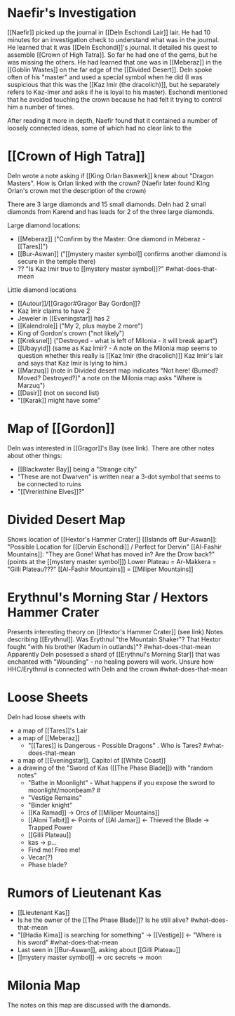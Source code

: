 # Naefir's Investigation
[[Naefir]] picked up the journal in [[Deln Eschondi Lair]] lair.  He had 10 minutes for an investigation check to understand what was in the journal.  He learned that it was [[Deln Eschondi]]'s journal.  It detailed his quest to assemble [[Crown of High Tatra]].  So far he had one of the gems, but he was missing the others.  He had learned that one was in [[Meberaz]] in the [[Goblin Wastes]] on the far edge of the [[Divided Desert]].  Deln spoke often of his "master" and used a special symbol when he did (I was suspicious that this was the [[Kaz Imir (the dracolich)]], but he separately refers to Kaz-Imer and asks if he is loyal to his master).  Eschondi mentioned that he avoided touching the crown because he had felt it trying to control him a number of times. 

After reading it more in depth, Naefir found that it contained a number of loosely connected ideas, some of which had no clear link to the 

# [[Crown of High Tatra]]
Deln wrote a note asking if [[King Orlan Baswerk]] knew about "Dragon Masters". How is Orlan linked with the crown? (Naefir later found KIng Orlan's crown met the description of the crown)

There are 3 large diamonds and 15 small diamonds.  Deln had 2 small diamonds from Karend and has leads for 2 of the three large diamonds.

Large diamond locations:
- [[Meberaz]] ("Confirm by the Master: One diamond in Meberaz - [[Tares]]")
- [[Bur-Aswan]] ("[[mystery master symbol]] confirms another diamond is secure in the temple there)
- ?? "Is Kaz Imir true to [[mystery master symbol]]?" #what-does-that-mean 

Little diamond locations
- [[Autour]]/[[Gragor#Gragor Bay Gordon]]?
- Kaz Imir claims to have 2
- Jeweler in [[Eveningstar]] has 2
- [[Kalendrole]] ("My 2, plus maybe 2 more")
- King of Gordon's crown ("not likely")
- [[Kreksnel]] ("Destroyed - what is left of Milonia - it will break apart")
- [[Ubayyid]] (same as Kaz Imir? - A note on the Milonia map seems to question whether this really is [[Kaz Imir (the dracolich)]] Kaz Imir's lair and says that Kaz Imir is lying to him.)
- [[Marzuq]] (note in Divided desert map indicates "Not here! (Burned? Moved? Destroyed?)" a note on the Milonia map asks "Where is Marzuq")
- [[Dasir]] (not on second list)
- "[[Karak]] might have some"



# Map of [[Gordon]]
Deln was interested in [[Gragor]]'s Bay (see link).  There are other notes about  other things:
- [[Blackwater Bay]] being a "Strange city"
- "These are not Dwarven" is written near a 3-dot symbol that seems to be connected to ruins
- "[[Vrerinthine Elves]]?"

# Divided Desert Map
Shows location of [[Hextor's Hammer Crater]] 
[[Islands off Bur-Aswan]]: "Possible Location for [[Dervin Eschondi]] / Perfect for Dervin"
[[Al-Fashir Mountains]]: "They are Gone! What has moved in? Are the Drow back?" (points at the [[mystery master symbol]])
Lower Plateau = Ar-Makkera = "Gilli Plateau???"
[[Al-Fashir Mountains]] = [[Miliper Mountains]]

# Erythnul's Morning Star / Hextors Hammer Crater
Presents interesting theory on [[Hextor's Hammer Crater]] (see link)
Notes describing [[Erythnul]].  Was Erythnul "the Mountain Shaker"? That Hextor fought "with his brother (Kadum in outlands)"? #what-does-that-mean 
Apparently Deln posessed a shard of [[Erythnul's Morning Star]] that was enchanted with "Wounding" - no healing powers will work.  Unsure how HHC/Erythnul is connected with Deln and the crown #what-does-that-mean 

# Loose Sheets
Deln had loose sheets with 
- a map of [[Tares]]'s Lair
- a map of [[Meberaz]]
	- "[[Tares]] is Dangerous - Possible Dragons" .  Who is Tares? #what-does-that-mean 
- a map of [[Eveningstar]], Capitol of [[White Coast]]
- a drawing of the "Sword of Kas  ([[The Phase Blade]]) with "random notes"
	- "Bathe in Moonlight" - What happens if you expose the sword to moonlight/moonbeam? #
	- "Vestige Remains"
	- "Binder knight"
	- [[Ka Ramad]] -> Orcs of [[Miliper Mountains]]
	- [[Aloni Talbit]] <- Points of [[Al Jamar]] <- Thieved the Blade -> Trapped Power
	- [[Gilli Plateau]]
	- kas -> p...
	- Find me! Free me!
	- Vecar(?)
	- Phase blade?

# Rumors of Lieutenant Kas
- [[Lieutenant Kas]]
- Is he the owner of the [[The Phase Blade]]? Is he still alive? #what-does-that-mean 
- "[[Hadia Kima]] is searching for something" -> [[Vestige]] <- "Where is his sword" #what-does-that-mean 
- Last seen in [[Bur-Aswan]], asking about [[Gilli Plateau]]
- [[mystery master symbol]] -> orc secrets -> moon

# Milonia Map
The notes on this map are discussed with the diamonds.





